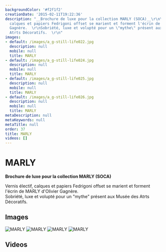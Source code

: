 ```yaml
---
backgroundColor: '#f2f1f2'
creationDate: '2015-02-11T19:22:36'
description: "__Brochure de luxe pour la collection MARLY (SOCA)__\r\n\r\nVernis électif,
  calques et papiers Fedrigoni offset se marient et forment l'écrin de MARLY d'Olivier
  Gagnère.  \r\nSobriété, luxe et volupté pour un \"mythe\" présent aux Musée des
  Atrts Décoratifs.  \r\n"
images:
- default: /images/a_g-still-life022.jpg
  description: null
  mobile: null
  title: MARLY
- default: /images/a_g-still-life024.jpg
  description: null
  mobile: null
  title: MARLY
- default: /images/a_g-still-life025.jpg
  description: null
  mobile: null
  title: MARLY
- default: /images/a_g-still-life026.jpg
  description: null
  mobile: null
  title: MARLY
metaDescription: null
metaKeywords: null
metaTitle: null
order: 37
title: MARLY
videos: []
---
```


# MARLY

__Brochure de luxe pour la collection MARLY (SOCA)__

Vernis électif, calques et papiers Fedrigoni offset se marient et forment l'écrin de MARLY d'Olivier Gagnère.  
Sobriété, luxe et volupté pour un "mythe" présent aux Musée des Atrts Décoratifs.  


## Images

![MARLY](/images/a_g-still-life022.jpg)
![MARLY](/images/a_g-still-life024.jpg)
![MARLY](/images/a_g-still-life025.jpg)
![MARLY](/images/a_g-still-life026.jpg)

## Videos
